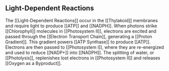 ## Light-Dependent Reactions  
The [[Light-Dependent Reactions]] occur in the [[Thylakoid]] membranes and require light to produce [[ATP]] and [[NADPH]]. When photons strike [[Chlorophyll]] molecules in [[Photosystem II]], electrons are excited and passed through the [[Electron Transport Chain]], generating a [[Proton Gradient]]. This gradient powers [[ATP Synthase]] to produce [[ATP]]. Electrons are then passed to [[Photosystem I]], where they are re-energized and used to reduce [[NADP+]] into [[NADPH]]. The splitting of water, or [[Photolysis]], replenishes lost electrons in [[Photosystem II]] and releases [[Oxygen as a Byproduct]].

